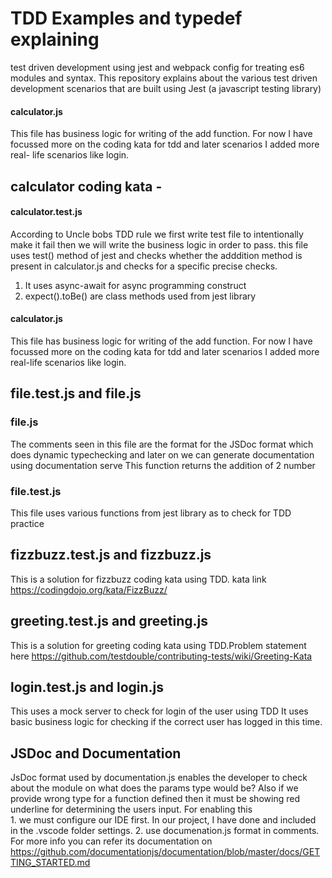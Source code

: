 # TDD Examples and typedef explaining
test driven development using jest and webpack config for treating es6 modules and syntax.
This repository explains about the various test driven development scenarios that are built using Jest (a javascript testing library) 

 #### calculator.js
   This file has business logic for writing of the add function. For now I have focussed more on the coding kata for tdd and later scenarios I added more real- life scenarios like login.

  ## calculator coding kata -
   #### calculator.test.js
 According to Uncle bobs TDD rule we first write test file to intentionally make it fail then we will write the business logic in order to pass. this file
 uses test() method of jest and checks whether the adddition method is present in calculator.js and checks for a specific precise checks.
 1. It uses async-await for async programming construct
 2. expect().toBe() are class methods used from jest library
     
#### calculator.js
This file has business logic for writing of the add function. For now I have focussed more on the coding kata for tdd and later scenarios I added more real-life scenarios like login.

## file.test.js and file.js
  ### file.js
   The comments seen in this file are the format for the JSDoc format which does dynamic typechecking and later on we can generate documentation using      documentation serve
This function returns the addition of 2 number  
   ### file.test.js
   This file uses various functions from jest library as to check for TDD practice
      
## fizzbuzz.test.js and fizzbuzz.js
   This is a solution for fizzbuzz coding kata using TDD. kata link https://codingdojo.org/kata/FizzBuzz/

## greeting.test.js and greeting.js
   This is a solution for greeting coding kata using TDD.Problem statement here https://github.com/testdouble/contributing-tests/wiki/Greeting-Kata

## login.test.js and login.js
  This uses a mock server to check for login of the user using TDD
    It uses basic business logic for checking if the correct user has logged in this time.
       
## JSDoc and Documentation
  JsDoc format used by documentation.js enables the developer to check about the module on what does the params type would be? Also if we provide wrong type for a function defined then it must be showing red underline for determining the users input.
  For enabling this  
    1. we must configure our IDE first. In our project, I have done and included in the .vscode folder settings.
    2. use documenation.js format in comments. For more info you can refer its documentation on https://github.com/documentationjs/documentation/blob/master/docs/GETTING_STARTED.md
  
